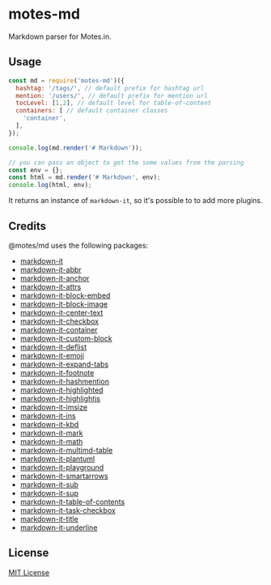 # motes-md

Markdown parser for Motes.in.

## Usage

```javascript
const md = require('motes-md')({
  hashtag: '/tags/', // default prefix for hashtag url
  mention: '/users/', // default prefix for mention url
  tocLevel: [1,2], // default level for table-of-content
  containers: [ // default container classes
    'container',
  ],
});

console.log(md.render('# Markdown'));

// you can pass an object to get the some values from the parsing
const env = {};
const html = md.render('# Markdown', env);
console.log(html, env);
```

It returns an instance of `markdown-it`, so it's possible to to add more plugins.

## Credits

@motes/md uses the following packages:

- [markdown-it](https://www.npmjs.com/package/markdown-it)
- [markdown-it-abbr](https://www.npmjs.com/package/markdown-it-abbr)
- [markdown-it-anchor](https://www.npmjs.com/package/markdown-it-anchor)
- [markdown-it-attrs](https://www.npmjs.com/package/markdown-it-attrs)
- [markdown-it-block-embed](https://www.npmjs.com/package/markdown-it-block-embed)
- [markdown-it-block-image](https://www.npmjs.com/package/markdown-it-block-image)
- [markdown-it-center-text](https://www.npmjs.com/package/markdown-it-center-text)
- [markdown-it-checkbox](https://www.npmjs.com/package/markdown-it-checkbox)
- [markdown-it-container](https://www.npmjs.com/package/markdown-it-container)
- [markdown-it-custom-block](https://www.npmjs.com/package/markdown-it-custom-block)
- [markdown-it-deflist](https://www.npmjs.com/package/markdown-it-deflist)
- [markdown-it-emoji](https://www.npmjs.com/package/markdown-it-emoji)
- [markdown-it-expand-tabs](https://www.npmjs.com/package/markdown-it-expand-tabs)
- [markdown-it-footnote](https://www.npmjs.com/package/markdown-it-footnote)
- [markdown-it-hashmention](https://www.npmjs.com/package/markdown-it-hashmention)
- [markdown-it-highlighted](https://www.npmjs.com/package/markdown-it-highlighted)
- [markdown-it-highlightjs](https://www.npmjs.com/package/markdown-it-highlightjs)
- [markdown-it-imsize](https://www.npmjs.com/package/markdown-it-imsize)
- [markdown-it-ins](https://www.npmjs.com/package/markdown-it-ins)
- [markdown-it-kbd](httpls://www.npmjs.com/package/markdown-it-kbd)
- [markdown-it-mark](https://www.npmjs.com/package/markdown-it-mark)
- [markdown-it-math](https://www.npmjs.com/package/markdown-it-math)
- [markdown-it-multimd-table](httpls://www.npmjs.com/package/markdown-it-multimd-table)
- [markdown-it-plantuml](httpls://www.npmjs.com/package/markdown-it-plantuml)
- [markdown-it-playground](https://www.npmjs.com/package/markdown-it-playground)
- [markdown-it-smartarrows](https://www.npmjs.com/package/markdown-it-smartarrows)
- [markdown-it-sub](https://www.npmjs.com/package/markdown-it-sub)
- [markdown-it-sup](https://www.npmjs.com/package/markdown-it-sup)
- [markdown-it-table-of-contents](https://www.npmjs.com/package/markdown-it-table-of-contents)
- [markdown-it-task-checkbox](https://www.npmjs.com/package/markdown-it-task-checkbox)
- [markdown-it-title](https://www.npmjs.com/package/markdown-it-title)
- [markdown-it-underline](https://www.npmjs.com/package/markdown-it-underline)

## License

[MIT License](LICENSE)
